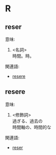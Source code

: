 # R

## reser
意味:  
1. <名詞>  
  時間。時。  

関連語:  
* [resere](./R.md#resere)

## resere
意味:  
1. <修飾詞>  
  過ぎる、過去の  
  時間軸の、時間的な  

関連語:  
* [reser](./R.md#reser)
